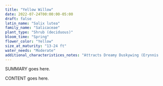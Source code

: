 ```yaml
---
title: "Yellow Willow"
date: 2022-07-24T00:00:00-05:00
draft: false
latin_name: "Salix lutea"
family_name: "Salicaceae"
plant_type: "Shrub (deciduous)"
bloom_time: "Spring"
flower_color: "Yellow"
size_at_maturity: "13-24 ft"
water_needs: "Moderate"
additional_characteristices_notes: "Attracts Dreamy Duskywing (Erynnis icelus), Viceroy (Limenitis archippus), Lorquin's Admiral (Limenitis lorquini), Weidemeyer's Admiral (Limenitis weidemeyerii), Mourning Cloak (Nymphalis antiopa), Western Tiger Swallowtail (Papilio rutulus)."
---
```


SUMMARY goes here.

<!--more-->

CONTENT goes here.